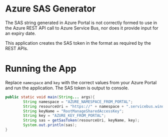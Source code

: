 # Azure SAS Generator

The SAS string generated in Azure Portal is not correctly formed to use in the Azure REST API call to Azure Service Bus, nor does it provide input for an expiry date.

This application creates the SAS token in the format as required by the REST APIs.

# Running the App

Replace `namespace` and `key` with the correct values from your Azure Portal and run the application. The SAS token is output to console.

```java
public static void main(String... args){
        String namespace = "AZURE_NAMESPACE_FROM_PORTAL";
        String resourceUri = "https://" + namespace + ".servicebus.windows.net/";
        String keyName = "RootManageSharedAccessKey";
        String key = "AZURE_KEY_FROM_PORTAL";
        String sas = getSasToken(resourceUri, keyName, key);
        System.out.println(sas);
}
```

